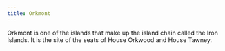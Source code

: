 ```yaml
---
title: Orkmont
---
```


Orkmont is one of the islands that make up the island chain called the Iron Islands. It is the site of the seats of House Orkwood and House Tawney.






